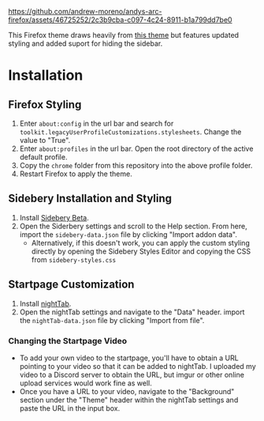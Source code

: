 

https://github.com/andrew-moreno/andys-arc-firefox/assets/46725252/2c3b9cba-c097-4c24-8911-b1a799dd7be0

This Firefox theme draws heavily from [this theme](https://www.reddit.com/r/FirefoxCSS/comments/11vjtat/firefox_in_the_style_of_arc_browser/) but features updated styling and added suport for hiding the sidebar.

# Installation
## Firefox Styling
1. Enter `about:config` in the url bar and search for `toolkit.legacyUserProfileCustomizations.stylesheets`. Change the value to "True".
2. Enter `about:profiles` in the url bar. Open the root directory of the active default profile.
3. Copy the `chrome` folder from this repository into the above profile folder.
4. Restart Firefox to apply the theme.

## Sidebery Installation and Styling
1. Install [Sidebery Beta](https://github.com/mbnuqw/sidebery).
2. Open the Siderbery settings and scroll to the Help section. From here, import the `sidebery-data.json` file by clicking "Import addon data".
    - Alternatively, if this doesn't work, you can apply the custom styling directly by opening the Sidebery Styles Editor and copying the CSS from `sidebery-styles.css`

## Startpage Customization
1. Install [nightTab](https://addons.mozilla.org/en-CA/firefox/addon/nighttab/).
2. Open the nightTab settings and navigate to the "Data" header. import the `nightTab-data.json` file by clicking "Import from file".

### Changing the Startpage Video
- To add your own video to the startpage, you'll have to obtain a URL pointing to your video so that it can be added to nightTab. I uploaded my video to a Discord server to obtain the URL, but imgur or other online upload services would work fine as well.  
- Once you have a URL to your video, navigate to the "Background" section under the "Theme" header within the nightTab settings and paste the URL in the input box.
